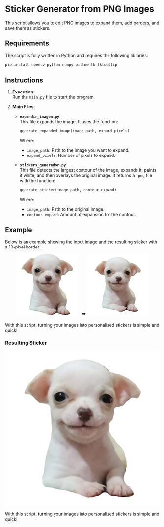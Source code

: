 # Sticker Generator from PNG Images

This script allows you to edit PNG images to expand them, add borders, and save them as stickers.

## Requirements
The script is fully written in Python and requires the following libraries:

```bash
pip install opencv-python numpy pillow tk tktooltip
```

## Instructions
1. **Execution**:  
   Run the `main.py` file to start the program.

2. **Main Files**:  
   - **`expandir_imagen.py`**  
     This file expands the image. It uses the function:  
     ```python
     generate_expanded_image(image_path, expand_pixels)
     ```  
     Where:  
     - `image_path`: Path to the image you want to expand.  
     - `expand_pixels`: Number of pixels to expand.

   - **`stickers_generador.py`**  
     This file detects the largest contour of the image, expands it, paints it white, and then overlays the original image. It returns a `.png` file with the function:  
     ```python
     generate_sticker(image_path, contour_expand)
     ```  
     Where:  
     - `image_path`: Path to the original image.  
     - `contour_expand`: Amount of expansion for the contour.

## Example
Below is an example showing the input image and the resulting sticker with a 10-pixel border:

<p align="center">
  <img src="input.png" alt="Input Image" width="200" style="margin-right: 10px;"> ➡️ <img src="output.png" alt="Resulting Sticker" width="200">
</p>

With this script, turning your images into personalized stickers is simple and quick!


### Resulting Sticker
![Resulting Sticker](output.png)

With this script, turning your images into personalized stickers is simple and quick!
